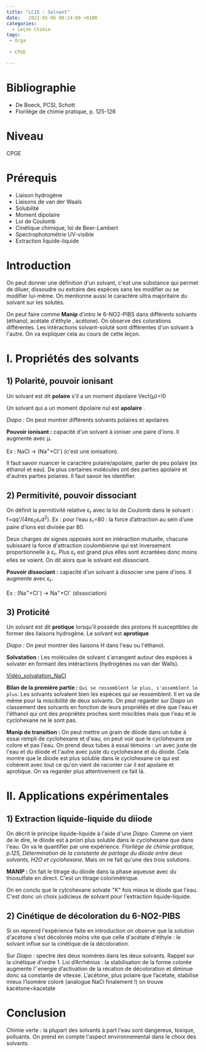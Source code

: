 ```yaml
---
title: "LC15 : Solvant"
date:   2021-05-06 08:24:00 +0100
categories:
  - Leçon Chimie
tags:
 - Orga
 
 - CPGE

---
```

# Bibliographie
* De Boeck, PCSI, Schott
* Florilège de chimie pratique, p. 125-126

# Niveau
CPGE

# Prérequis
* Liaison hydrogène
* Liaisons de van der Waals
* Solubilité
* Moment dipolaire
* Loi de Coulomb
* Cinétique chimique, loi de Beer-Lambert
* Spectrophotométrie UV-visible
* Extraction liquide-liquide

# Introduction
On peut donner une définition d'un solvant, c'est une substance qui permet de diluer, dissoudre ou extraire des espèces sans les modifier ou se modifier lui-même. On mentionne aussi le caractère ultra majoritaire du solvant sur les solutés. 

On peut faire comme **Manip** d'intro le 6-NO2-PIBS dans différents solvants (éthanol, acétate d'éthyle , acétone). On observe des colorations différentes. Les intéractions solvant-soluté sont différentes d'un solvant à l'autre. On va expliquer cela au cours de cette leçon.

# I. Propriétés des solvants
## 1) Polarité, pouvoir ionisant

Un solvant est dit **polaire** s'il a un moment dipolaire Vect{&mu;}=!0

Un solvant qui a un moment dipolaire nul est **apolaire** .

*Diapo :* On peut montrer différents solvants polaires et apolaires

**Pouvoir ionisant :** capacité d'un solvant à ioniser une paire d'ions. Il augmente avec &mu;.

Ex : NaCl -> (Na<sup>+</sup>+Cl<sup>-</sup>) (c'est une ionisation).

Il faut savoir nuancer le caractère polaire/apolaire, parler de peu polaire (ex éthanol et eau). De plus certaines molécules ont des parties apolaire et d'autres parties polaires. Il faut savoir les identifier.

## 2) Permitivité, pouvoir dissociant
On définit la permitivité relative &epsilon;<sub>r</sub> avec la loi de Coulomb dans le solvant : f=qq'/(4&pi;&epsilon;<sub>0</sub>&epsilon;<sub>r</sub>d<sup>2</sup>).
Ex : pour l’eau  &epsilon;<sub>r</sub>=80 : la force d’attraction au sein d’une paire d’ions est divisée par 80.

Deux charges de signes opposés sont en intéraction mutuelle, chacune subissant la force d'attraction coulombienne qui est inversement proportionnelle à &epsilon;<sub>r</sub>. Plus &epsilon;<sub>r</sub> est grand plus elles sont écrantées donc moins elles se voient. On dit alors que le solvant est dissociant.

**Pouvoir dissociant :** capacité d'un solvant à dissocier une paire d'ions. Il augmente avec  &epsilon;<sub>r</sub>. 

Ex : (Na<sup>+</sup>+Cl<sup>-</sup>) -> Na<sup>+</sup>+Cl<sup>-</sup> (dissociation)

## 3) Proticité
Un solvant est dit **protique** lorsqu'il possède des protons H susceptibles de former des liaisons hydrogène. Le solvant est **aprotique**

*Diapo :* On peut montrer des liaisons H dans l'eau ou l'éthanol.

**Solvatation :** Les molécules de solvant s'arrangent autour des espèces à solvater en formant des intéractions (hydrogènes ou van der Walls).

[Vidéo_solvatation_NaCl](https://www.youtube.com/watch?v=R4RkKvyf-dg)

**Bilan de la première partie :** `Qui se ressemblent le plus, s'assemblent le plus`. Les solvants solvatent bien les espèces qui se ressemblent. Il en va de même pour la miscibilité de deux solvants. On peut regarder sur *Diapo* un classement des solvants en fonction de leurs propriétés et dire que l'eau et l'éthanol qui ont des propriétés proches sont miscibles mais que l'eau et le cyclohexane ne le sont pas.

**Manip de transition :** On peut mettre un grain de diiode dans un tube à essai rempli de cyclohexane et d'eau, on peut voir que le cyclohexane se colore et pas l'eau. On prend deux tubes à essai témoins : un avec juste de l'eau et du diiode et l'autre avec juste du cyclohexane et du diiode. Cela montre que le diiode est plus soluble dans le cyclohexane ce qui est cohérent avec tout ce qu'on vient de raconter car il est apolaire et aprotique. On va regarder plus attentivement ce fait là.

# II. Applications expérimentales
## 1) Extraction liquide-liquide du diiode
On décrit le principe liquide-liquide à l'aide d'une *Diapo*. Comme on vient de le dire, le diiode est à priori plus soluble dans le cyclohexane que dans l'eau. On va le quantifier par une expérience. *Florilège de chimie pratique, p.125, Détermination de la constante de partage du diiode entre deux solvants, H2O et cyclohexane*. Mais on ne fait qu'une des trois solutions.

**MANIP :** On fait le titrage du diiode dans la phase aqueuse avec du thiosulfate en direct. C'est un titrage colorimétrique.

On en conclu que le cylcohexane solvate "K" fois mieux le diiode que l'eau. C'est donc un choix judicieux de solvant pour l'extraction liquide-liquide.

## 2) Cinétique de décoloration du 6-NO2-PIBS
Si on reprend l'expérience faite en introduction on observe que la solution d'acétone s'est décolorée moins vite que celle d'acétate d'éthyle : le solvant influe sur la cinétique de la décoloration.

Sur *Diapo* : spectre des deux isomères dans les deux solvants.
Rappel sur la cinétique d'ordre 1. Loi d’Arrhénius : la stabilisation de la forme colorée augmente l’´energie d’activation
de la récation de décoloration et diminue donc sa constante de vitesse. L’acétone,
plus polaire que l’acétate, stabilise mieux l’isomère coloré (analogue NaCl finalement !) on trouve kacétone<kacetate

# Conclusion
Chimie verte : la plupart des solvants à part l'eau sont dangereux, toxique, polluants. On prend en compte l'aspect environnemental dans le choix des solvants.
